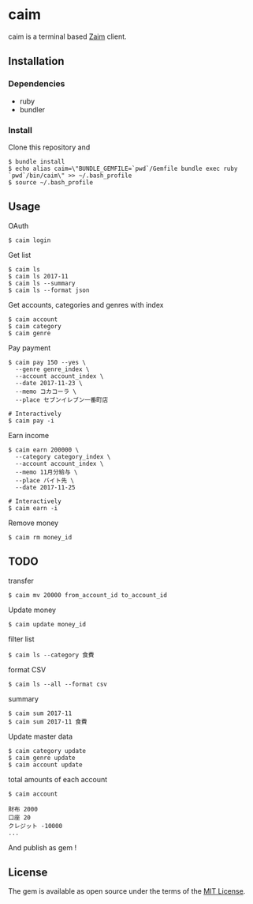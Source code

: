 # caim

caim is a terminal based [Zaim](https://zaim.net/) client.

## Installation

### Dependencies

- ruby
- bundler

### Install

Clone this repository and

    $ bundle install
    $ echo alias caim=\"BUNDLE_GEMFILE=`pwd`/Gemfile bundle exec ruby `pwd`/bin/caim\" >> ~/.bash_profile
    $ source ~/.bash_profile

## Usage

OAuth

    $ caim login

Get list

    $ caim ls
    $ caim ls 2017-11
    $ caim ls --summary
    $ caim ls --format json

Get accounts, categories and genres with index

    $ caim account
    $ caim category
    $ caim genre

Pay payment

```
$ caim pay 150 --yes \
  --genre genre_index \
  --account account_index \
  --date 2017-11-23 \
  --memo コカコーラ \
  --place セブンイレブン一番町店

# Interactively
$ caim pay -i
```

Earn income

```
$ caim earn 200000 \
  --category category_index \
  --account account_index \
  --memo 11月分給与 \
  --place バイト先 \
  --date 2017-11-25

# Interactively
$ caim earn -i
```

Remove money

    $ caim rm money_id

## TODO

transfer

    $ caim mv 20000 from_account_id to_account_id

Update money

    $ caim update money_id

filter list

    $ caim ls --category 食費

format CSV

    $ caim ls --all --format csv

summary

    $ caim sum 2017-11
    $ caim sum 2017-11 食費

Update master data

    $ caim category update
    $ caim genre update
    $ caim account update

total amounts of each account

    $ caim account

    財布 2000
    口座 20
    クレジット -10000
    ...

And publish as gem !


## License

The gem is available as open source under the terms of the [MIT License](https://opensource.org/licenses/MIT).
